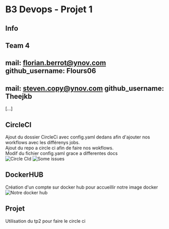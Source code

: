 # B3 Devops - Projet 1
## Info
Team 4
---
mail: florian.berrot@ynov.com
github_username: Flours06
---
mail: steven.copy@ynov.com
github_username: Theejkb
---
[...]
## CircleCI

Ajout du dossier CircleCi avec config.yaml dedans afin d'ajouter nos workflows avec les différenys jobs.  
Ajout du repo a circle ci afin de faire nos wokflows.  
Modif du fichier config.yaml grace a differentes docs  
![Circle CId](https://circleci.com/docs/2.0/project-build/)
![Some issues](https://github.com/EugenMayer/docker-sync/issues/641)  


## DockerHUB

Création d'un compte sur docker hub pour accueillir notre image docker  
![Notre docker hub](https://hub.docker.com/repository/docker/floberrot/projet1-team4_nodejs/general)

## Projet 

Utilisation du tp2 pour faire le circle ci

